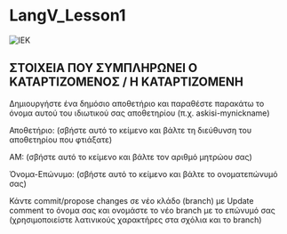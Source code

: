 # LangV_Lesson1

![IEK](https://iekagdim.gr/wp-content/uploads/2020/07/4.jpg)

## ΣΤΟΙΧΕΙA ΠΟΥ ΣΥΜΠΛΗΡΩΝΕΙ Ο KATAΡΤΙΖΟΜΕΝΟΣ / Η ΚΑΤΑΡΤΙΖΟΜΕΝΗ

Δημιουργήστε ένα δημόσιο αποθετήριο και παραθέστε παρακάτω το όνομα αυτού του ιδιωτικού σας αποθετηρίου (π.χ. askisi-mynickname)

Αποθετήριο:  (σβήστε αυτό το κείμενο και βάλτε τη διεύθυνση του αποθετηρίου που φτιάξατε)

ΑΜ:  (σβήστε αυτό το κείμενο και βάλτε τον αριθμό μητρώου σας)

Όνομα-Επώνυμο: (σβήστε αυτό το κείμενο και βάλτε το ονοματεπώνυμό σας)

Κάντε commit/propose changes σε νέο κλάδο (branch) με Update comment το όνομα σας και ονομάστε το νέο branch με το επώνυμό σας 
(χρησιμοποιείστε λατινικούς χαρακτήρες στα σχόλια και το branch)
